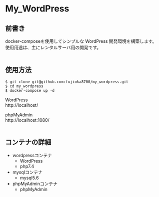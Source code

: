 # My_WordPress

## 前書き
docker-composeを使用してシンプルな WordPress 開発環境を構築します。  
使用用途は、主にレンタルサーバ用の開発です。
<br>
<br>
## 使用方法
```
$ git clone git@github.com:fujioka8700/my_wordpress.git
$ cd my_wordpress
$ docker-compose up -d
```
WordPress  
http://localhost/

phpMyAdmin  
http://localhost:1080/
<br>
<br>

## コンテナの詳細
* wordpressコンテナ
    * WordPress
    * php7.4
* mysqlコンテナ
    * mysql5.6
* phpMyAdminコンテナ
    * phpMyAdmin